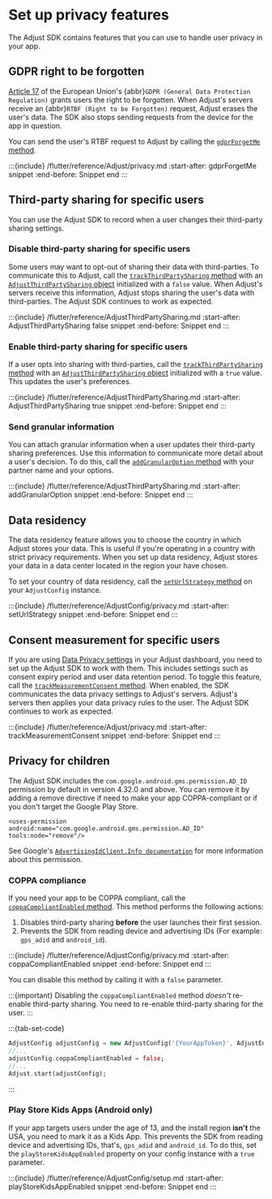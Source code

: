 # Set up privacy features

The Adjust SDK contains features that you can use to handle user privacy in your app.

## GDPR right to be forgotten

[Article 17](https://gdpr-info.eu/art-17-gdpr/) of the European Union's {abbr}`GDPR (General Data Protection Regulation)` grants users the right to be forgotten. When Adjust's servers receive an {abbr}`RTBF (Right to be Forgotten)` request, Adjust erases the user's data. The SDK also stops sending requests from the device for the app in question.

You can send the user's RTBF request to Adjust by calling the [`gdprForgetMe` method](#flutter-gdprforgetme-invocation).

:::{include} /flutter/reference/Adjust/privacy.md
:start-after: gdprForgetMe snippet
:end-before: Snippet end
:::

## Third-party sharing for specific users

You can use the Adjust SDK to record when a user changes their third-party sharing settings.

### Disable third-party sharing for specific users

Some users may want to opt-out of sharing their data with third-parties. To communicate this to Adjust, call the [`trackThirdPartySharing` method](#flutter-trackthirdpartysharing-invocation) with an [`AdjustThirdPartySharing` object](/flutter/reference/AdjustThirdPartySharing.md) initialized with a `false` value. When Adjust's servers receive this information, Adjust stops sharing the user's data with third-parties. The Adjust SDK continues to work as expected.

:::{include} /flutter/reference/AdjustThirdPartySharing.md
:start-after: AdjustThirdPartySharing false snippet
:end-before: Snippet end
:::

### Enable third-party sharing for specific users

If a user opts into sharing with third-parties, call the [`trackThirdPartySharing` method](#flutter-trackthirdpartysharing-invocation) with an [`AdjustThirdPartySharing` object](/flutter/reference/AdjustThirdPartySharing.md) initialized with a `true` value. This updates the user's preferences.

:::{include} /flutter/reference/AdjustThirdPartySharing.md
:start-after: AdjustThirdPartySharing true snippet
:end-before: Snippet end
:::

### Send granular information

You can attach granular information when a user updates their third-party sharing preferences. Use this information to communicate more detail about a user's decision. To do this, call the [`addGranularOption` method](#flutter-addgranularoption-invocation) with your partner name and your options.

:::{include} /flutter/reference/AdjustThirdPartySharing.md
:start-after: addGranularOption snippet
:end-before: Snippet end
:::

## Data residency

The data residency feature allows you to choose the country in which Adjust stores your data. This is useful if you're operating in a country with strict privacy requirements. When you set up data residency, Adjust stores your data in a data center located in the region your have chosen.

To set your country of data residency, call the [`setUrlStrategy` method](#flutter-seturlstrategy-invocation) on your `AdjustConfig` instance.

:::{include} /flutter/reference/AdjustConfig/privacy.md
:start-after: setUrlStrategy snippet
:end-before: Snippet end
:::

## Consent measurement for specific users

If you are using [Data Privacy settings](https://help.adjust.com/en/article/manage-data-collection-and-retention) in your Adjust dashboard, you need to set up the Adjust SDK to work with them. This includes settings such as consent expiry period and user data retention period. To toggle this feature, call the [`trackMeasurementConsent` method](#flutter-trackmeasurementconsent-invocation). When enabled, the SDK communicates the data privacy settings to Adjust's servers. Adjust's servers then applies your data privacy rules to the user. The Adjust SDK continues to work as expected.

:::{include} /flutter/reference/Adjust/privacy.md
:start-after: trackMeasurementConsent snippet
:end-before: Snippet end
:::

## Privacy for children

The Adjust SDK includes the `com.google.android.gms.permission.AD_ID` permission by default in version 4.32.0 and above. You can remove it by adding a remove directive if need to make your app COPPA-compliant or if you don't target the Google Play Store.

```
<uses-permission android:name="com.google.android.gms.permission.AD_ID" tools:node="remove"/>
```

See Google's [`AdvertisingIdClient.Info documentation`](https://developers.google.com/android/reference/com/google/android/gms/ads/identifier/AdvertisingIdClient.Info#public-string-getid) for more information about this permission.

### COPPA compliance

If you need your app to be COPPA compliant, call the [`coppaCompliantEnabled` method](#flutter-coppacompliantenabled-invocation). This method performs the following actions:

1. Disables third-party sharing **before** the user launches their first session.
2. Prevents the SDK from reading device and advertising IDs (For example: `gps_adid` and `android_id`).

:::{include} /flutter/reference/AdjustConfig/privacy.md
:start-after: coppaCompliantEnabled snippet
:end-before: Snippet end
:::

You can disable this method by calling it with a `false` parameter.

:::{important}
Disabling the `coppaCompliantEnabled` method _doesn't_ re-enable third-party sharing. You need to re-enable third-party sharing for the user.
:::

:::{tab-set-code}

```dart
AdjustConfig adjustConfig = new AdjustConfig('{YourAppToken}', AdjustEnvironment.Sandbox);
//...
adjustConfig.coppaCompliantEnabled = false;
//...
Adjust.start(adjustConfig);
```

:::

### Play Store Kids Apps (Android only)

If your app targets users under the age of 13, and the install region **isn't** the USA, you need to mark it as a Kids App. This prevents the SDK from reading device and advertising IDs, that's, `gps_adid` and `android_id`. To do this, set the `playStoreKidsAppEnabled` property on your config instance with a `true` parameter.

:::{include} /flutter/reference/AdjustConfig/setup.md
:start-after: playStoreKidsAppEnabled snippet
:end-before: Snippet end
:::
